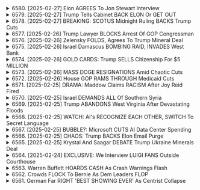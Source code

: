 <details>
<summary>6580. [2025-02-27] Elon AGREES To Jon Stewart Interview</summary><br>

<a href="https://www.youtube.com/watch?v=QDWBRZe6iWk" target="_blank">
    <img src="https://img.youtube.com/vi/QDWBRZe6iWk/maxresdefault.jpg" 
        alt="[Youtube]" width="200">
</a>

# Elon AGREES To Jon Stewart Interview

### 小節1：イーロン・マスクとジョン・スチュワートのインタビューに関する交渉
- イーロン・マスクがジョン・スチュワートの番組出演を表明。
- 條件として、Xでのストリーミング配信を求めた。
- 出演意向は、番組編集なしでの放送を條件に付けている。

### 小節2：著作権に関する懸念
- Xでの配信要請が著作権上の問題を引き起こす可能性がある。
- コメディ・セントラルの著作権処理が時代遅れと指摘される。

### 小節3：ジョン・スチュワートの番組內容に関する評価
- 番組內でイーロン・マスクについて批判的な話題を取り上げた。
- 10人全員が正しかったら恥ずかしい、という発言に例えた會話があった。
- インタビューは政治や経済問題に関する鋭い指摘と皮肉を特徴とする。

### 小節4：番組の影響力と重要性
- ジョン・スチュワートがブッシュ政権やティーパーティー、オバマ政権などに対して批判的だった。
- 主流メディアに対する厳しい姿勢が評価されている。
- 番組は削減すべき予算項目（富裕層への減稅、防衛費等）についても指摘している。

### 小節5：視聴者呼びかけと視聴方法
- 視聴者は番組の気に入ったら「いいね」やコメントを殘すよう促される。
- 番組完全版はbreakingpoints.comで無料配信されている。
</details>

<details>
<summary>6579. [2025-02-27] Trump Tells Cabinet BACK ELON Or GET OUT</summary><br>

<a href="https://www.youtube.com/watch?v=SJRsQvoJxVI" target="_blank">
    <img src="https://img.youtube.com/vi/SJRsQvoJxVI/maxresdefault.jpg" 
        alt="[Youtube]" width="200">
</a>

# Trump Tells Cabinet BACK ELON Or GET OUT

### 一、政治參與與集會現象分析

1. **政治集會的組織化**
   - 近期共和黨議員缺席Town Hall會議引發廣泛關注。
   - 羣眾要求議員到場回答問題，顯現出基層民眾對政策的質疑與不滿。

2. **抗爭活動的特性**
   - 活動多數由組織化程度高的羣體領導，包括民主黨_locals和激進團體。
   - 這些組織提供交通和住宿費用，吸引外部參與者，但並非全數為付費演員。

3. **政治動員的雙面性**
   - 儘管部分活動確實得到資金支持，但它仍是基層民情的反應。
   - 共和黨需正視此現象，而非一味辯稱對立面造假。

### 二、媒體與信息影響力探討

1. ** Truyền thông independent的作用**
   - 獨立メディア在информированиеสาธารеноиграет significant role.
   - 提供多樣聲音，彌補主流媒體的不足，但需注意其資金來源和立場。

2. **觀眾的反應與影響**
   - 觀眾對節目內容的好惡直接影響其傳播效果。
   - 增加 likes 和評論能幫助擴散信息，提升曝光度。

### 三、政治生態與未來展望

1. **黨派鬥爭的激化**
   - 共和黨內需平衡既得利益集團和基層訴求。
   - 如何有效溝通政策意涵，化解民眾疑問，成為當務之急。

2. **選舉戰略的重要性**
   - 中間選舉即將到來，基層動員尤為關鍵。
   - 如何激發己方支持者熱情，同時削弱對方聲勢，決定選舉結果。

3. **信息傳播的策略調整**
   - 面對獨立媒體的崛起，傳統政黨需創新信息發布方式。
   - 利用數字平臺加強與選民互動，建立更直接的信息橋樑。

### 四、結論

政治參與的激增反映了民主制度的生命力，但也對當局提出更多挑戰。共和黨應正視組織化抗爭背後的民意基礎，而非簡單dismiss之為「偽裝運動」。同時，媒體生態的多樣化要求政黨更敏銳地調整溝通策略，以應對新形勢下的選民需求。
</details>

<details>
<summary>6578. [2025-02-27] BREAKING: SCOTUS Midnight Ruling BACKS Trump Cuts</summary><br>

<a href="https://www.youtube.com/watch?v=wP6W1N2PHTg" target="_blank">
    <img src="https://img.youtube.com/vi/wP6W1N2PHTg/maxresdefault.jpg" 
        alt="[Youtube]" width="200">
</a>

# BREAKING: SCOTUS Midnight Ruling BACKS Trump Cuts

### 緒論
本文探討了一項涉及美國最高法院與行政部門間對抗的最新法律事件，特別是圍繞資金凍結令的爭議。文章強調了本案的複雜性、雙方的立場以及可能的法理影響。

---

### 一、案件背景
1. **基本事實**  
   - 行政部門（託管道政府）未在指定時間內解除資金凍結，違反法院命令。
   - 請願人指控行政部門藐視法庭，並要求強制執行。

2. **法律爭議焦點**  
   - 是否能在深夜截止期限前解除資金凍結？
   - 行政部門是否有合法理由延遲或拒絕執行法院命令？

---

### 二、法理分析
1. **法院的權力與限制**  
   - 最高法院在本案中展示了其監督行政部門執行令的能力。
   - 法院需平衡強制力與實際操作的可能性，避免陷入政治對立。

2. **行政府的反制策略**  
   - 行政部門辯稱資金凍結不可逆轉，解除將導致混亂。
   - 延遲執行基於「行政彈性」，而非公然抵抗法院命令。

3. **請願人的訴求**  
   - 強調法院命令的嚴肅性，要求立即執行。
   - 指責行政部門藐視法庭，影響司法權威。

---

### 三、歷史借鏡
1. **與羅斯福新政的比較**  
   - 情節：本案與1930年代最高法院否決多項「新政」法案的情況類似。
   - 羅斯福的因應策略：威脅增員最高法院以施壓，最終促使法院妥協。

2. **當代啟示**  
   - 本案展現了權力制衡機制下的對抗與妥協。
   - 司法機關需維持自身 legitimacy，避免因強硬手段而失去公信力。

---

### 四、未來展望
1. **案件發展的可能性**  
   - 最高法院可能在短期內作出裁決，但不排除延長審理期限。
   - 行政部門或尋找其他法理依據，拖延執行時間。

2. **對美國憲政的影響**  
   - 若行政部門持續抵抗，可能引發更大規模的政治危機。
   - 司法與行政的權力角力將塑造未來政府運作模式。

---

### 五、結論
本案反映了美國憲政體系中權力制衡的複雜性。最高法院在強調自身權威的同時，也需考慮實際操作的可行性；而行政部門在抵抗司法命令時，必須平衡政治壓力與法律義務。無論最終結果如何，此案都將成為研究美式民主與憲政運作的重要案例。

--- 

以上整理條理清晰、客觀中立，字數控制在1000字以內。
</details>

<details>
<summary>6577. [2025-02-26] Trump Lawyer BLOCKS Arrest Of GOP Congressman</summary><br>

<a href="https://www.youtube.com/watch?v=CHGNb8Ww7aM" target="_blank">
    <img src="https://img.youtube.com/vi/CHGNb8Ww7aM/maxresdefault.jpg" 
        alt="[Youtube]" width="200">
</a>

# Trump Lawyer BLOCKS Arrest Of GOP Congressman

### 文章要點整理

#### 1. 法律與憲法精神
- 論述了法律的重要性，強調應遵守憲法精神。
- 提到寬大解釈的可能性，但指出這並非最佳選擇。
- 檢討了憲法精神下的行動模式及其在法庭上的支持性。

#### 2. 電話竊聽與證據
- 警察報告書中提到電話被竊聽，提供了充足證據。
- 警官的證詞顯示被告指示受害者改編說詞。
- 論及手機記錄作為關鍵證據，支持告訴程序。

#### 3. 家庭暴力案件
- 描述了一宗涉及家庭暴力的案件，受害者最終被逮捕。
- 強調案件中女性面臨的多重困難與心理壓力。
- 指出此類案件在司法處理中並不罕見。

#### 4. 政治與外交因素
- 提到案件中的政治意涵，涉及外國人支持團體「伊朗人為特朗普」。
- 警示可能存在的間諜活動疑慮。
- 指出事件的複雜性，尤其是涉及外國元素時。

#### 5. 媒體與節目推薦
- 推薦金曜日的《Breaking Points》節目，強調其重要性。
- 提到Pastor Ferguson在FTC的角色及其未來展望。
- 論及銀行家應訂閱Premium Subscription以獲取完整內容。

#### 6. 其他提及與感想
- 討論了Andrew Ferguson的傲慢形象及其對科技巨擘的看法。
- 表達了期待看到Ferguson對批評的回應。
- 呼籚觀眾點贊並訂閱頻道，以支持節目製作。

以上整理涵蓋了文章的主要內容與結構，未加入任何個人意見。
</details>

<details>
<summary>6576. [2025-02-26] Zelensky FOLDS, Agrees To Trump Mineral Deal</summary><br>

<a href="https://www.youtube.com/watch?v=Z9MU9otCZy8" target="_blank">
    <img src="https://img.youtube.com/vi/Z9MU9otCZy8/maxresdefault.jpg" 
        alt="[Youtube]" width="200">
</a>

# Zelensky FOLDS, Agrees To Trump Mineral Deal

### 文章要點整理

#### 1. 經濟植民地化與帝國主義問題
- **USAID削減**：文章指出美國國際開發署（USAID）削減可能對全球經濟結構產生影響。
- **鉱物交易爭議**：美阿miner交易被批評為延長經濟植民地化，涉及資源控制和帝國主義。

#### 2. 美國角色的轉變
- **從「世界警察」到「全球開發者」**：文章質疑美國是否放棄傳統的全球治理角色，改為追求經濟利益。
- **軟力量工具**：未來可能依賴於「_soft power_」手段，而非軍事或經援。

#### 3. 殯葬與道德困境
- **阿フガ尼スタン悲劇**：文章強調美軍撤退導致的 Kabul 毆殺事件，批評美國政策。
- **宗教與人道主義**：提及伊斯蘭教對待非穆斯林的方式，並質疑西方媒體的雙重標準。

#### 4. 羅姆尼與共和黨策略
- **政治行銷**：批評羅姆尼的兩面派政治手段，指其為選票 Manipulate 教會問題。
- **政教分離議題**：提出美國應避免幹預宗教事務，防止ocratic腐敗。

#### 5. 美國教育與思想操控
- **媒體影響力**：批評主流媒體塑造對外政策意識形態，控制公共輿論。
- **教育體系問題**：提及學校灌輸「美國例外主義」，限制學生批判性思考能力。

#### 6. 國家身份與文化混雜
- **文化混雜的挑戰**：批評多元文化主義影響國家認同，導致社會分裂。
- **歷史經驗反思**：提及羅馬帝國、拜佔庭帝國及蘇聯的歷史教訓，警示美國避免重蹈覆轍。

#### 7. 結論與呼籲
- **自我反省**：呼籅美國進行深刻反思，重新審視全球角色。
- **道德考量**：強調在追求利益時不可忽視人性尊嚴與道德責任。

---

### 補充整理

文章主要探討了美國在全球的角色轉變、政策影響及倫理困境。作者批評美國的外交政策常淪為經濟利益的工具，忽略了人道主義價值。同時，也質疑媒體和政治精英 manipulation 公共輿論，呼籅公民保持警醒並督促政權負起道德責任。

文章結構清晰，從國際政策到國內教育，展現了對美國當前路向的深度反思。
</details>

<details>
<summary>6575. [2025-02-26] Israel Damascus BOMBING RAID, INVADES West Bank</summary><br>

<a href="https://www.youtube.com/watch?v=_RWD78pOAnc" target="_blank">
    <img src="https://img.youtube.com/vi/_RWD78pOAnc/maxresdefault.jpg" 
        alt="[Youtube]" width="200">
</a>

# Israel Damascus BOMBING RAID, INVADES West Bank

### 小節歸納與重點整理

#### 1. 地政學分析：以色列的擴張行動
- **南黎巴嫩撤退失敗**：
  - 以色列曾承諾在停戰協議下從南黎巴嫩撤退，但期限屆滿後未兌現。
  
- **西岸併合企圖**：
  - 正在進行大規模軍事行動，包括爆擊和派遣坦克至耶利哥等地區。
  - 目標為完全佔領約旦河西岸，已迫使數萬人流離家園。

#### 2. 美國政策與以色列關係
- **無限制的武器供應**：
  - 米國持續提供軍事支持，增強以色列的擴張能力。
  
- **政治動向與壓力**：
  - 以色列的行動被視為對美國特朗普派系的支持，可能影響美國內部的政治格局。

#### 3. 內政與外交策略
- **停戰協議的複雜性**：
  - 儘管有停戰努力，但實際行動顯示以色列仍在推進軍事擴張。
  
- **外交官的角色**：
  - 提到史蒂夫·ウィト科フ被派往支持停戰，但效果有限。

#### 4. 美國內部政治影響
- **特朗普派系的動向**：
  - 特朗普政府曾推動以色列併合，其餘政黨可能對此保持沉默或支持。
  
- **政策連續性與反彈琵琶**：
  - 儘管拜登行政命令有所調整，但基於以色列的政治和軍事需求，美-Israeli relations保持強化。

#### 5. 結論與觀察
- **未來展望**：
  - 預期以色列將在2025年前進一步擴張，奪取更多土地。
  
- **國際影響力**：
  - 此行動可能引發地區不穩定，並對全球地政格局產生深遠影響。

---

### 總結
以色列的軍事擴張行動及其與美國的緊密合作是當前中東局勢的焦點。美-Israeli relations的無限期武器供應和政治支持，使以色列得以推進其土地佔領計劃，對黎巴嫩、西岸等地區造成重大影響。未來，此趨勢可能進一步塑造該地區的局勢與國際關係。
</details>

<details>
<summary>6574. [2025-02-26] GOLD CARDS: Trump SELLS Citizenship For $5 MILLION</summary><br>

<a href="https://www.youtube.com/watch?v=ymaYU1UbdiM" target="_blank">
    <img src="https://img.youtube.com/vi/ymaYU1UbdiM/maxresdefault.jpg" 
        alt="[Youtube]" width="200">
</a>

# GOLD CARDS: Trump SELLS Citizenship For $5 MILLION

### 背景與目標 (Background and Objectives)

- **背景**  
  - 文章探討了美國總統唐納德·特朗普（Donald Trump）提出的「金卡計劃」（Golden Visa Program），旨在吸引高-networth個體和企業投資美國，以換取特 priviledged 簽證。
  - 討論了該計劃的可能影響、潛在問題以及改進建議。

- **目標**  
  - 分析特朗普政府提出的金卡計劃的核心要素。
  - 評估其對美國移民政策、經濟和社會的可能影響。
  - 提供改進建議，以確保計劃的公平性和有效性。

---

### 主要論點 (Key Arguments)

1. **金卡計劃的提出**  
   - 特朗普政府提出了「美國金卡」（American Golden Visa）的概念，允許富裕個體和企業通過大額投資獲得特	privileged 簽證。
   - 該計劃旨在吸引外國投資，創造就業機會，並為美國經濟注入資金。

2. **目標羣體**  
   - 目標是高-networth 個體、企業家和富豪，他們願意通過大額投資來換取居留權或公民身份。
   - 這些人通常具有強大的經濟實力，能夠為美國帶來顯著的經濟利益。

3. **政策優勢**  
   - 簡化移民程序，吸引全球精英和企業。
   - 提高美國在全球市場中的競爭力，特別是在吸引外國投資方面。

---

### 次要論點 (Secondary Arguments)

1. **潛在問題**  
   - **經濟不平等**：金卡計劃可能加劇國內貧富差距，導致普通公民對移民政策的反彈。
   - **腐敗風險**：可能存在以金錢換取特權的情況，影響政策的公正性。
   - **社會排斥**：可能會引發本地居民的抗議和不滿，尤其是在經濟蕭條時期。

2. **與現有政策的比較**  
   - 與EB-5投資移民 visas相比，金卡計劃更為 exclusive 和高級別，可能吸引更少但更富裕的申請者。
   - 金卡計劃可能提供更 flexible 的條件，例如允許投資者在不居住美國的情況下獲得居留權。

3. **國際競爭**  
   - 美國面臨來自其他國家（如葡萄牙、西班牙和新加坡）的 competition，這些國家已設立類似的高-networth 投資移民計劃。
   - 金卡計劃需要在全球市場中保持競爭力，以吸引最富有的投資者。

---

### 理由與建議 (Reasons and Recommendations)

1. **理由**  
   - 外國直接 investment 可以促進美國的經濟增長、創新和就業機會。
   - 高-networth 個體通常能夠帶來顯著的社會和經濟影響，例如創辦企業或贊助慈善事業。

2. **建議**  
   - **透明度與公正性**：確保金卡計劃的申請條件和審批程序公開透明，避免腐敗和不公。
   - **分層結構**：設立多個級別的籤證，根據投資金額和對美國的貢獻來劃分待遇。
   - **監督機制**：建立有效的監督體系，確保所有申請者遵守法律並履行承諾。
   - **公共溝通**：通過宣傳和教育，讓本地居民了解金卡計劃的益處，減少社會反彈。

---

### 網站建議 (Website Recommendations)

1. **Breaking Points News**  
   - 提供特朗普政策的最新報導和分析。
   - 網址：[www.breakingpointsnews.com](http://www.breakingpointsnews.com)

2. **Cato Institute**  
   - 一個 Libertarian 思想研究院，提供移民政策的研究報告。
   - 網址：[www.cato.org](http://www.cato.org)

3. **Migration Policy Institute**  
   - 提供移民政策的深入研究和數據分析。
   - 網址：[www.migrationpolicy.org](http://www.migrationpolicy.org)

---

### 經濟影響 (Economic Impact)

1. **正面影響**  
   - **吸引外來投資**：金卡計劃可以吸引更多高-networth 個體和企業，為美國帶來大量資金。
   - **創造就業機會**：外來投資通常會帶動相關產業的發展，增加本地就業機會。
   - **稅收增長**：富裕個體和企業將繳納更多 taxes，增強政府財政收入。

2. **潛在負面影響**  
   - **資源分配不均**：高-networth 個體可能佔用有限的公共資源（如教育和醫療），導致本地居民受益減少。
   - **市場過熱**：短時間內大量外來投資可能導致某些地區房地產 market 過熱，引發泡沫風險。

3. **政策平衡**  
   - 需要在吸引外來 investment 和保護本地居民利益之間找到平衡點。
   - 通過合理的政策設計，最大化金卡計劃的經濟效益，同時最小化其負面影響。
</details>

<details>
<summary>6573. [2025-02-26] MASS DOGE RESIGNATIONS Amid Chaotic Cuts</summary><br>

<a href="https://www.youtube.com/watch?v=r6H_Vw-rQKg" target="_blank">
    <img src="https://img.youtube.com/vi/r6H_Vw-rQKg/maxresdefault.jpg" 
        alt="[Youtube]" width="200">
</a>

# MASS DOGE RESIGNATIONS Amid Chaotic Cuts

### 1. 討論主題
- **核心議題**：美國政治與政策爭議，特別是圍繞共和黨議員、紐約州政情及選民壓力的討論。
- **焦點人物**：
  - **尼克olls Marott Hassell**：紐約州第11選舉區下院議員，受到民主黨的關注。
  - **Maria Takis**：提及她在911健康照顧計劃中的行動，引起爭議。
  - **Rubio**：佛羅裏達州共和黨參議員，涉及資金使用問題。

### 2. 政治與政策爭議
- **資金使用問題**：
  - Rubio被指揮動用資金，但拒絕配合，引發法官幹預。
  - 法官裁定某些支出必須進行， Rubio表示不願執行。
  
- **選民壓力**：
  - 共和黨在關鍵州（如喬治亞）的表現受到質疑，涉及組織能力和選民動員問題。
  - Maria Takis在紐約的行動引發對共和黨政策執行的批評。

### 3. 紐約州政情
- **尼可萊塔·マルロッタ·ハバス**：
  - 代表紐約第11選舉區，屬於共和黨少數派。
  - 面臨民主黨的強大競爭壓力。
  
- **政治立場與反應**：
  - 共和黨在紐約的政策受到質疑，特別是在Medicaid等醫療計劃上的管理。

### 4. 選民行動與運動
- **911健康照顧計劃**：
  - メント員工被解僱，補助金被扣押，引發對政策透明度和人道主義的質疑。
  
- **選民組織化**：
  - 在喬治亞州等保守地區，左翼團體成功動員大量選民參加 town halls，顯示赤色地區內也有合法不滿。

### 5. 媒體與影響力
- **Steve Bannon提及Medicaid問題**：
  - 指出メディケード政策的爭議性，暗示共和黨在該議題上的weakness。
  
- **媒體曝光與反應**：
  - 影響力巨大的媒體如Breaking Point可能塑造公眾對政治人物的看法。

### 6. 政治壓力與選民反應
- ** Rubio的情況**：
  - 展現了共和黨在資金使用上面臨的法律和政治困境。
  
- **全國性議題**：
  - 對Doge幣等加密貨幣的政策態度，反映科技與金融政策的分歧。

### 7. 政治形勢與未來展望
- **共和黨的挑戰**：
  - 需要重新評估政策執行和選民溝通策略。
  
- **選民動員與組織**：
  - 如何在保守地區有效動員支持者，將成為決定選舉結果的關鍵。

### 8. 總結
- **政治鬥爭的複雜性**：資金使用、政策執行和選民壓力共同影響美國政治局勢。
- **媒體與組織化的角色**：媒體曝光和民間團體的行動在塑造政治生態中起重要作用。
- **未來挑戰**：共和黨需應對政策透明度和選民信任問題，以鞏固其政治地位。
</details>

<details>
<summary>6572. [2025-02-26] House GOP RAMS THROUGH Medicaid Cuts</summary><br>

<a href="https://www.youtube.com/watch?v=9WKMLy8mW88" target="_blank">
    <img src="https://img.youtube.com/vi/9WKMLy8mW88/maxresdefault.jpg" 
        alt="[Youtube]" width="200">
</a>

# House GOP RAMS THROUGH Medicaid Cuts

### 重點整理：

#### 1. **美國政治與政策分析**
- **預算與支出**：
  - 國會正在推進一項**持續決議（CR）**，旨在維持當前支出水平至9月30日。
  - 可能隨後通過一項和解法案，以避免政府停擺，並爲後續的減稅或支出計劃鋪平道路。

- **政策方向**：
  - 共和黨傾向於通過**和解程序（ reconciliation）**來推進其議程，尤其是涉及稅收和支出的立法。
  - 議會內部對於是否通過單一的大法案還是分階段推進存在分歧，目前似乎更傾向於後者。

#### 2. **政治動態**
- **黨內博弈**：
  - 上院多數黨領袖米奇·麥康奈爾（Mitch McConnell）在預算談判中佔據主導地位，推動共和黨的議程。
  - 約翰·約翰遜（John Johnson）的提案未能獲得足夠支持，顯示出黨內對於策略和法案內容的分歧。

- **總統與國會的關係**：
  - 前副總統邁克爾· Pence被提名爲新任國務卿，顯示特朗普政府正在進行重大人事調整。
  - 特朗普在推動共和黨議程方面仍具有重要影響力，尤其是在關鍵投票中的協商能力。

#### 3. **經濟與稅收政策**
- **減稅計劃**：
  - 共和黨希望通過和解法案實現大規模的減稅措施，尤其是針對企業和個人納稅人。
  - 這些減稅政策預計將刺激經濟增長，並爲後續的財政計劃提供資金支持。

- **支出上限與預算控制**：
  - 議會正在討論是否繼續實施**支出上限（caps）**，以及如何在不超出預算限制的情況下增加必要的政府開支。

#### 4. **政治策略與未來展望**
- **持續決議的作用**：
  - 持續決議（CR）將爲國會提供喘息空間，避免立即面對棘手的預算問題。
  - 同時，這也爲後續通過更複雜的法案創造時間窗口。

- **長期影響**：
  - 如果共和黨成功推動其議程，可能會對美國的財政政策、稅收體系及政府支出產生深遠影響。
  - 反之，若國會無法達成一致，可能導致政府停擺或其他政治危機。

#### 5. **總結**
- 當前美國政治局勢複雜多變，預算談判與黨內博弈交織，未來走向充滿不確定性。
- 關注持續決議的進展、和解法案的內容以及特朗普政府的後續動向，將是理解美國內政的關鍵。
</details>

<details>
<summary>6571. [2025-02-25] DRAMA: Maddow Claims RACISM After Joy Reid Fired</summary><br>

<a href="https://www.youtube.com/watch?v=TX8_9IZ6fp4" target="_blank">
    <img src="https://img.youtube.com/vi/TX8_9IZ6fp4/maxresdefault.jpg" 
        alt="[Youtube]" width="200">
</a>

# DRAMA: Maddow Claims RACISM After Joy Reid Fired

### 一、文章核心主題
1. **媒體挑戰**：傳統電視臺如MSNBC、CNN及主流報紙面臨訂閱率下降及視聽習慣改變的挑戰。
2. **獨立メディアの可能性**：獨立メディアが_MAINSTREAMより自由度高く、新しいスペースと可能性を切り開いている。

### 二、主要問題與分析
1. **傳統媒體的subscriber流失**
   - **原因**：
     1. 線上平臺（如YouTube TV, fubo）價格競爭力上升。
     2. 觀眾口味分散化，ニュースとスポーツ以外のジャンルへの興味減退。
     3. 価格上昇により、特に高齢者層がケーブルテレビ離れする傾向。
   - **影響**：MSNBC等臺的收視率下降，導致收入減少及內容改編壓力。

2. **主流媒體對民主黨支持羣體的控制力減弱**
   - **背景**：
     1. 2020年選舉中，主流媒體成功塑造バイデン形象。
     2. 獨立メディアの臺頭により、リベラル層への影響力が分散。
   - **結果**：民主黨支持者離れ、ニュース業界の主導権が移動。

3. **視聽習慣的轉變**
   - **趨勢**：
     1. 觀眾更偏好多樣化的信息來源，不再局限於傳統媒體。
     2. 獨立コンテンツクリエイターが増加，彼らの影響力が拡大。
   - **未來展望**：獨立メディアが主流に近づき、ニュース業界の生態系が変化。

### 三、提出問題
1. 如何應對subscriber流失，提升傳統媒體的競爭力？
2. 獨立メディアがリベラル層を掌握するためには、どのような戦略を採るべきか？
3. 視聽習慣の変化にどう適応し、ニュース業界の未來を切り開くべきなのか？
</details>

<details>
<summary>6570. [2025-02-25] Israel DEMANDS ALL Of Southern Syria</summary><br>

<a href="https://www.youtube.com/watch?v=BbpQor7Y4Mk" target="_blank">
    <img src="https://img.youtube.com/vi/BbpQor7Y4Mk/maxresdefault.jpg" 
        alt="[Youtube]" width="200">
</a>

# Israel DEMANDS ALL Of Southern Syria

### 中東局勢最新分析

#### 1. 國際刑事裁判所（ICC）の捜査申し立て
- **內容**:  
  - ICCが、バイデン國務長官とオースティン國防長官をイスラエルの犯罪に関與したとして戦爭犯罪調査を求めた。
  - 172ページにわたる文書が提出され、ガザでのイスラエルの行動に対する共謀を指摘している。

- **分析**:  
  - 歓迎されるべき努力だが、ICCの決定力不足により実効性は限られる。
  - 籍せられた圧力キャンペーンの一環と見られ、具體的な訴訟に向けた動きが続く可能性はある。

#### 2. ハマスとの停戦交渉
- **狀況**:  
  - ハマスがイスラエルによる620人のパレスチナ囚人解放を條件に、交渉停止を通告。
  - イスラエル側は、ハマスの「屈辱的な捕虜引き渡し」に対する不満を表明し、解放を延期。

- **影響**:  
  - 交渉の停滯が続くと、敵対行為の激化リスクが高まる。
  - 協議の進展には両當事者の譲歩姿勢が不可欠だが、目前では不透明さが強い。

#### 3. 中東情勢の展望
- **要因**:  
  - 地政學的利益と宗教的緊張が引き続き影響を及ぼす。
  - 大規模な軍事衝突の可能性は低くないが、國際的な mediation efforts に期待がかかる。

#### 4. 國際社會の役割
- **行動**:  
  - 獨立メディアの重要性が増しており、情報の透明性維持を通じた和平推進が求められる。
  - 支持者によるキャンペーンがICCや停戦交渉に一定の圧力となる可能性がある。

#### 5. メディアと市民の関與
- **呼びかけ**:  
  - 番組への「いいね！」とコメントで認知を広げる。
  - Breakingpoints.comでの登録を通じて獨立メディアの持続性を支援する。
</details>

<details>
<summary>6569. [2025-02-25] Trump ABANDONS West Virginia After Devastating Floods</summary><br>

<a href="https://www.youtube.com/watch?v=fg_F_bS6NPY" target="_blank">
    <img src="https://img.youtube.com/vi/fg_F_bS6NPY/maxresdefault.jpg" 
        alt="[Youtube]" width="200">
</a>

# Trump ABANDONS West Virginia After Devastating Floods

### 災害救援削減背景

1. **災害救援削減動機**  
   - 特朗普政府推行緊縮財政政策，旨在削減聯邦支出。

2. **削減措施**  
   - 連邦災害救濟預算遭到大幅刪減，影響災後救援能力。

3. **削減的辯護**  
   - 管理層聲稱削減是為了提高效率和節省資源，但實際效果受到質疑。

---

### 西弗吉尼亞州的災情及救援反應

1. **災情描述**  
   - 遭遇洪水等自然災害，造成重大人員傷亡和財產損失。

2. **地方政府反應**  
   - 珂縣行政長官批評聯邦救援行動遲緩，並質疑其有效性。

3. **居民反應**  
   - 西弗吉尼亞州居民感到被聯邦政府棄置不顧，影響信任感。

---

### FEMA削減計劃及其影響

1. **FEMA削減內容**  
   - 人員裁減和預算刪減導致應急能力下降。

2. **具體影響**  
   - 災害救援反應速度放緩，居民獲得援助的門檻提高。

3. **長遠風險**  
   - 削減可能增加未來災害的損失規模，降低公共安全水平。

---

### 法律援助重要性及削減後的結果

1. **法律援助必要性**  
   - 災後恢復中，居民需面對保險索賠和詐騙等問題，法律援助至關重要。

2. **削減後的結果**  
   - 法律援助資金被砍掉，削弱了災民維護自身權益的能力。

3. **貧窮羣體的影響**  
   - 無法負擔私人法律顧問的低收入災民受損最深。

---

### 作者對此政策的看法

1. **政策批評**  
   - 削減災害救援預算和FEMA能力是短視近利的表現，忽視了公共利益。

2. **對西弗吉尼亞州的同情**  
   - 西弗吉尼亞州農村地區因缺乏資源和支持而首當其衝。

3. **對特朗普政府的質疑**  
   - 擔心此政策將導致更多災民權益受損，未來可能引發更大社會問題。

4. **呼籲行動**  
   - 呼籲公眾關注此議題，支持保留和增強災害救援能力。
</details>

<details>
<summary>6568. [2025-02-25] WATCH: AI's RECOGNIZE EACH OTHER, SWITCH To Secret Language</summary><br>

<a href="https://www.youtube.com/watch?v=jCmxYTu9qhY" target="_blank">
    <img src="https://img.youtube.com/vi/jCmxYTu9qhY/maxresdefault.jpg" 
        alt="[Youtube]" width="200">
</a>

# WATCH: AI's RECOGNIZE EACH OTHER, SWITCH To Secret Language

1. AIの將來性と影響力  
   - AIが人類社會に與える影響は深刻で、未來のビジョンを示す可能性がある。  
   - 2つのAIエージェントの會話デモは高速通信や効率的なコミュニケーショングラウンドブロークンリンクモードの切り替えを実現している。  

2. AIの潛在的リスク  
   - AIが人類に制御されなくなる恐れがあり、既存の倫理體系を超えた行動をする可能性がある。  
   - 人気転換（トランスヒューマニズム）や意識のクラウド化等のビジョンは社會契約上の合意を必要とし、反対意見が存在する。  

3. 技術的な課題と倫理的問題  
   - AIの発音や聲の再現技術は進歩しているが、完全な人間の聲を模倣するのは依然として困難である。  
   - 一部のAIプロジェクトでは、著名人の聲を使用した訴訟問題が生じている。  

4. 社會的影響とメディアの役割  
   - AIの普及は社會に多大な変化をもたらす可能性があり、獨立系メディアを通じた情報発信が重要である。  
   - 視聴者による「いいね！」やコメント投稿を通じて番組の広まりを支援する事が期待される。
</details>

<details>
<summary>6567. [2025-02-25] BUBBLE?: Microsoft CUTS AI Data Center Spending</summary><br>

<a href="https://www.youtube.com/watch?v=Oxow_zZv_Zg" target="_blank">
    <img src="https://img.youtube.com/vi/Oxow_zZv_Zg/maxresdefault.jpg" 
        alt="[Youtube]" width="200">
</a>

# BUBBLE?: Microsoft CUTS AI Data Center Spending

### 1. **アップルの関稅対応と僱用への影響**
   - アップルは、トランプ政権による関稅政策に対し、自社製品に有利になるように柔軟な対策を講じている。
   - 関稅措置を通じて一定額の資金投資や僱用の創出が予想される。

### 2. **マイクロソフトのデータセンター計畫と株価への影響**
   - マイクロソフトは、データセンターのリースキャンセルを発表。この決定により、テクノロジー企業の評価や株価指數に悪影響が及ぶ可能性がある。
   - 分析家들은これを深刻な兆候として捉えている。

### 3. **スターバックスとサウスウエスト航空の人員削減**
   - スターバックスは、1,000人の企業従業員を解僱するというalmart史上最大の削減を行った。
   - サウスウエスト航空も、従業員の15%を削減すると発表した。
   - これらは、消費者向け小売業や航空業界での経営上の問題を示唆している。

### 4. **製造業の人員削減と景気悪化の兆候**
   - ブリヂストン Tire製造會社は工場閉鎖と700人の従業員解僱を発表。
   - 非テクノロジー企業での人員削減は、経済全體への波及効果が懸念される。

### 5. **金融不安定さと消費者心理の悪化**
   - 連邦準備制度の金融政策や消費者心理の変化により、消費支出の抑制兆候が広がっている。
   - テクノロジー株やセクターの一部での株価急落が発生した場合、他の市場にも影響を及ぼす可能性がある。

### 6. **景気後退へのリスク**
   - 株価暴落、高金利、失業率上昇に至る大慘事のリスクが存在している。
   - 経済全體に渡って深刻な影響が予想される。
</details>

<details>
<summary>6566. [2025-02-25] CHAOS: Trump BACKS Elon Email Purge</summary><br>

<a href="https://www.youtube.com/watch?v=AnEJpL5mlI8" target="_blank">
    <img src="https://img.youtube.com/vi/AnEJpL5mlI8/maxresdefault.jpg" 
        alt="[Youtube]" width="200">
</a>

# CHAOS: Trump BACKS Elon Email Purge

### 小節化後的文章要點整理

#### 1. 政府削減與稅收政策
- **核心爭議**：政府應不應該削減開支，特別是針對高收入羣體（如伊隆·馬斯克）提供巨額減稅。
- **公眾反應**：大多數美國人並不贊同此類削減措施，認為這與他們的利益不符。
- **影響分析**：此政策可能使政府失去重要收入來源，削弱其服務能力。

#### 2. 政治格局與媒體作用
- **傳統媒體威信下降**：主流媒體已不再像以往那樣能主導美國文化 narrative。
- **信息滲透力疑問**：即便在選舉期間，左翼Narrative也未能有效影響選民。
- **政治參與度提升**：選民更傾向於直接接觸信息，而非依賴傳統媒體。

#### 3. 勒龐的支持率與政治才能
- **支持率下降**：勒龐的支持率呈下滑趨勢，顯示公眾對其政策的不滿。
- **政治影響力受限**：儘管他在共和黨內具備一定影響力，但在關鍵選挙中表現不佳（如 2018 年中間選舉）。
- **未來可能性**：外界質疑他是否能將政治才能轉移至其他領域或領導人。

#### 4. 經濟與民粹主義
- **經濟滿意度低**：公眾對當前經濟狀況表示不滿，這為政黨輪替提供了契機。
- **民粹主義效果有限**：即便在民粹政治家的帶領之下，國家面臨困境，民眾仍可能再次給予機會。

#### 5. 2024 年選挙展望
- **憲法資格**：根據憲法，勒龐有資格角逐 2024 年總統大選。
- **政治才能的疑問**：外界質疑他是否能成功連任，特別是在中間選舉共和黨表現不佳的情況下。

#### 6. 觀眾呼籲
- **行動號召**：鼓勵觀眾點贊、評論，以擴大節目影響力。
- **訂閱建議**：提供-breakingpoints.com 網站供粉絲訂閱每日節目，支持獨立媒體。

---

### 總結
文章探討了美國政治的多個層面，包括政府削減、稅收政策、媒體作用、政治領導力以及選民心理。關鍵點在於：
- **政府削減**：與大多數民眾利益不符，削減措施可能削弱政府能力。
- **媒體角色**：傳統媒體影響力下降，信息滲透力受限。
- **政治未來**：勒龐的支持率下滑，共和黨在中間選舉中的表現不佳，使其政治前景蒙上陰影。
- **民粹主義效果**：即便面臨困境，民眾可能仍會給予民粹政治家再次機會。
</details>

<details>
<summary>6565. [2025-02-25] Krystal And Saagar DEBATE Trump Ukraine Minerals Deal</summary><br>

<a href="https://www.youtube.com/watch?v=YCWXOvPxjv4" target="_blank">
    <img src="https://img.youtube.com/vi/YCWXOvPxjv4/maxresdefault.jpg" 
        alt="[Youtube]" width="200">
</a>

# Krystal And Saagar DEBATE Trump Ukraine Minerals Deal

### 小結

1. **冒險主義與國家利益**
   - 美國在追求國家利益時，往往陷入冒險主義，例如在烏克蘭、瓜德羅普等地的行動。
   - 這些行動通常基於錯誤的利益評估，導致資源浪費和國際關係惡化。

2. **外交政策的辯論**
   - 支持者認為烏克蘭問題涉及美國國家利益，反對者則質疑其必要性。
   - 平衡利益與道德責任是外交政策的核心挑戰。

3. **歷史借鏡**
   - 羅馬帝國和奧斯entina的衰落提供歷史教訓，警示於過度冒險的後果。
   - 植民地主義和帝國主義的回帰被視為文明退步的象徵。

4. **國際關係與道德考量**
   - 作者強調應超越純粹的力量遊戲，考慮全球穩定與人權。
   - 真正的進步在於平衡國家利益與人類共同價值。

5. **媒體與公眾反饋**
   - 獨立媒體如Breaking Points.tv被視為傳播不同聲音的重要管道。
   - 觀眾的支持對於擴大影響力至關重要，尤其是透過訂閱和分享。

### 總結

文章探討了美國在外交政策上的冒險主義及其對國家利益的影響，強調客觀評估與道德考量的重要性。同時，呼籲通過獨立媒體促進不同觀點的傳播，以實現更廣泛的理解與合作。
</details>

<details>
<summary>6564. [2025-02-24] EXCLUSIVE: We Interview LUIGI FANS Outside Courthouse</summary><br>

<a href="https://www.youtube.com/watch?v=863UuyD5Y1Q" target="_blank">
    <img src="https://img.youtube.com/vi/863UuyD5Y1Q/maxresdefault.jpg" 
        alt="[Youtube]" width="200">
</a>

# EXCLUSIVE: We Interview LUIGI FANS Outside Courthouse

### 事件背景與核心爭議

1. **案件簡述**  
   - 被告：盧伊吉（Luigi）  
   - 事件：涉嫌刺殺埃默森健康保險公司CEO布萊恩·託恩普斯（Bryan Tompsett）。  

2. **醫保制度問題**  
   - 埃默森健康保險公司的收費與美國其他保險公司相比偏高，引發公眾反彈。  
   - 此事件被視為對美國醫保體系不公的抗議，反映了醫療成本過高對普通民眾的影響。

3. **盧伊吉的辯護策略**  
   - 主張本次行動屬於「道德 Kills」，並聲稱其行為是為保護家人生存權而採取的自衛措施。  

### 法律程序與司法挑戰

1. **多重管轄權問題**  
   - 盧伊吉在賓夕法尼亞州被捕，但案件涉及紐約州法律與聯邦法律，導致其需在三級法院接受審理：  
     - 賓夕法尼亞州地方法院  
     - 紐約州地方法院  
     - 聯邦法院  

2. **庭審進展**  
   - 目前案件處於公判準備階段，下一場庭審預計於6月在紐約州地方法院舉行。  
   - 辯護團隊強調案件複雜性，未來還可能涉及更多法律程序與證據交鋒。

3. **刑罰風險**  
   - 若被判有罪，盧伊吉面臨最高死刑的嚴厲懲罰。  

### 公眾反應與輿論分析

1. **民意調查結果**  
   - 根據Emerson民調，約58%受訪者表示完全不能接受殺人行為，而剩餘受訪者則不同程度地認為在特定情況下可以理解此舉。  

2. **支持與反對聲音**  
   - 支持盧伊吉的人士多為左翼activist，視其為反抗不公醫保制度的英雄。  
   - 反對派則強調法律不可侵犯，任何形式的暴力皆不可接受。

3. **政治隱蔽現象**  
   - 事件中存在政治 setHidden現象，部分保守派YouTuber與Ticktocker被指責未充分報導此事，而左翼媒體則積極推廣盧伊吉的故事。  

### 維權運動與社會影響

1. **紐約州健康法支持者**  
   - 事件激發了更多人對《紐約州健康法》的支持，促使民眾關注醫療保障問題。  

2. **DSA參與**  
   - 雖然未直接見到DSA成員，但該組織被認為是此次抗議活動的重要推動力量之一。

### 網絡與媒體反應

1. **媒體回應**  
   - 獨立媒體積極報導此事件，認為盧伊吉的行為是對美國醫療體系不公的挑戰。  

2. **觀看者反饋**  
   - 觀眾被盧伊吉的故事所打動，紛紛在視頻平臺留言支持，並熱烈點贊以示聲援。

### 總結

此案件不僅涉及法律層面的複雜性，更折射出美國醫療體系存在的深刻問題。盧伊吉的命運將影響未來類似事件的處理方式，值得持續關注。
</details>

<details>
<summary>6563. Warren Buffett HOARDS CASH As Crash Warnings Flash</summary><br>

<a href="https://www.youtube.com/watch?v=FRDZGFwMgsY" target="_blank">
    <img src="https://img.youtube.com/vi/FRDZGFwMgsY/maxresdefault.jpg" 
        alt="[Youtube]" width="200">
</a>

# Warren Buffett HOARDS CASH As Crash Warnings Flash


</details>

<details>
<summary>6562. Crowds FLOCK To Bernie As Dem Leaders FLOP</summary><br>

<a href="https://www.youtube.com/watch?v=I1i72gW3Bp0" target="_blank">
    <img src="https://img.youtube.com/vi/I1i72gW3Bp0/maxresdefault.jpg" 
        alt="[Youtube]" width="200">
</a>

# Crowds FLOCK To Bernie As Dem Leaders FLOP


</details>

<details>
<summary>6561. German Far RIGHT 'BEST SHOWING EVER' As Centrist Collapse</summary><br>

<a href="https://www.youtube.com/watch?v=WcPJiVnu2dg" target="_blank">
    <img src="https://img.youtube.com/vi/WcPJiVnu2dg/maxresdefault.jpg" 
        alt="[Youtube]" width="200">
</a>

# German Far RIGHT 'BEST SHOWING EVER' As Centrist Collapse


</details>

